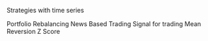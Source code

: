 Strategies with time series

Portfolio Rebalancing
News Based Trading
Signal for trading
Mean Reversion
Z Score

